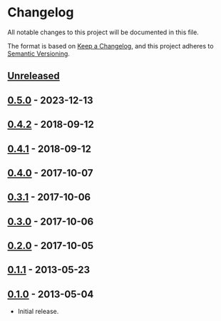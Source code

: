 # Changelog
All notable changes to this project will be documented in this file.

The format is based on [Keep a Changelog](https://keepachangelog.com/en/1.0.0/),
and this project adheres to [Semantic Versioning](https://semver.org/spec/v2.0.0.html).

## [Unreleased]

## [0.5.0] - 2023-12-13

## [0.4.2] - 2018-09-12

## [0.4.1] - 2018-09-12

## [0.4.0] - 2017-10-07

## [0.3.1] - 2017-10-06

## [0.3.0] - 2017-10-06

## [0.2.0] - 2017-10-05

## [0.1.1] - 2013-05-23

## [0.1.0] - 2013-05-04

- Initial release.

[Unreleased]: https://github.com/jaredhanson/kerouac-sitemap/compare/v0.5.0...HEAD
[0.5.0]: https://github.com/jaredhanson/kerouac-sitemap/compare/v0.4.2...v0.5.0
[0.4.2]: https://github.com/jaredhanson/kerouac-sitemap/compare/v0.4.1...v0.4.2
[0.4.1]: https://github.com/jaredhanson/kerouac-sitemap/compare/v0.4.0...v0.4.1
[0.4.0]: https://github.com/jaredhanson/kerouac-sitemap/compare/v0.3.1...v0.4.0
[0.3.1]: https://github.com/jaredhanson/kerouac-sitemap/compare/v0.3.0...v0.3.1
[0.3.0]: https://github.com/jaredhanson/kerouac-sitemap/compare/v0.2.0...v0.3.0
[0.2.0]: https://github.com/jaredhanson/kerouac-sitemap/compare/v0.1.1...v0.2.0
[0.1.1]: https://github.com/jaredhanson/kerouac-sitemap/compare/v0.1.0...v0.1.1
[0.1.0]: https://github.com/jaredhanson/kerouac-sitemap/releases/tag/v0.1.0

